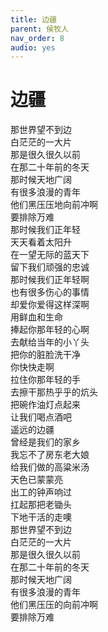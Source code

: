 ```yaml
---
title: 边疆
parent: 侯牧人
nav_order: 8
audio: yes
---
```


# 边疆

那世界望不到边  
白茫茫的一大片  
那是很久很久以前  
在那二十年前的冬天  
那时候天地广阔  
有很多浪漫的青年  
他们黑压压地向前冲啊  
要排除万难  
那时候我们正年轻  
天天看着太阳升  
在一望无际的蓝天下  
留下我们顽强的忠诚  
那时候我们正年轻啊  
也有很多伤心的事情  
却爱你爱得这样深啊  
用鲜血和生命  
捧起你那年轻的心啊  
去献给当年的小丫头  
把你的脏脸洗干净  
你快快走啊  
拉住你那年轻的手  
去擦干那热乎乎的炕头  
把碗作油灯点起来  
让我们喝点酒吧  
遥远的边疆  
曾经是我们的家乡  
我忘不了房东老大娘  
给我们做的高粱米汤  
天色已蒙蒙亮  
出工的钟声响过  
扛起那把老锄头  
下地干活的走噢  
那世界望不到边  
白茫茫的一大片  
那是很久很久以前  
在那二十年前的冬天  
那时候天地广阔  
有很多浪漫的青年  
他们黑压压的向前冲啊  
要排除万难